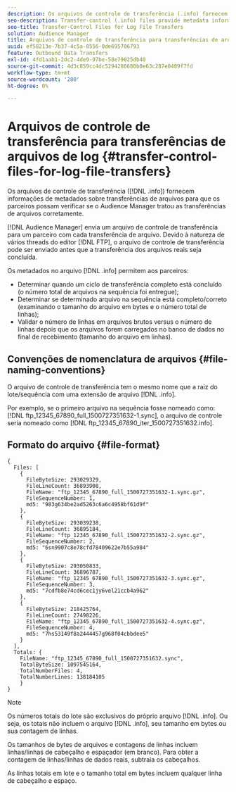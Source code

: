 ```yaml
---
description: Os arquivos de controle de transferência (.info) fornecem informações de metadados sobre transferências de arquivos para que os parceiros possam verificar se o Audience Manager manipulou as transferências de arquivos corretamente.
seo-description: Transfer-control (.info) files provide metadata information about file transfers so that partners can verify that Audience Manager handled file transfers correctly.
seo-title: Transfer-Control Files for Log File Transfers
solution: Audience Manager
title: Arquivos de controle de transferência para transferências de arquivos de log
uuid: ef58213e-7b37-4c5a-8556-0de695706793
feature: Outbound Data Transfers
exl-id: 4fd1aab1-2dc2-4de9-97be-58e79825db40
source-git-commit: 4d3c859cc4dc5294286680b0e63c287e0409f7fd
workflow-type: tm+mt
source-wordcount: '280'
ht-degree: 0%

---
```


# Arquivos de controle de transferência para transferências de arquivos de log {#transfer-control-files-for-log-file-transfers}

Os arquivos de controle de transferência ([!DNL .info]) fornecem informações de metadados sobre transferências de arquivos para que os parceiros possam verificar se o Audience Manager tratou as transferências de arquivos corretamente.

[!DNL Audience Manager] envia um arquivo de controle de transferência para um parceiro com cada transferência de arquivo. Devido à natureza de vários threads do editor [!DNL FTP], o arquivo de controle de transferência pode ser enviado antes que a transferência dos arquivos reais seja concluída.

Os metadados no arquivo [!DNL .info] permitem aos parceiros:

* Determinar quando um ciclo de transferência completo está concluído (o número total de arquivos na sequência foi entregue);
* Determinar se determinado arquivo na sequência está completo/correto (examinando o tamanho do arquivo em bytes e o número total de linhas);
* Validar o número de linhas em arquivos brutos versus o número de linhas depois que os arquivos forem carregados no banco de dados no final de recebimento (tamanho do arquivo em linhas).

## Convenções de nomenclatura de arquivos {#file-naming-conventions}

O arquivo de controle de transferência tem o mesmo nome que a raiz do lote/sequência com uma extensão de arquivo [!DNL .info].

Por exemplo, se o primeiro arquivo na sequência fosse nomeado como: [!DNL ftp_12345_67890_full_1500727351632-1.sync], o arquivo de controle seria nomeado como [!DNL ftp_12345_67890_iter_1500727351632.info].

## Formato do arquivo {#file-format}

```
{
  Files: [
    {
      FileByteSize: 293029329,
      FileLineCount: 36893908,
      FileName: "ftp_12345_67890_full_1500727351632-1.sync.gz",
      FileSequenceNumber: 1,
      md5: "983g634be2ad5263c6a6c4958bf61d9f"
    },
    {
      FileByteSize: 293039238,
      FileLineCount: 36895184,
      FileName: "ftp_12345_67890_full_1500727351632-2.sync.gz",
      FileSequenceNumber: 2,
      md5: "6sn9907c8e78cfd78409622e7b55a984"
    },
    {
      FileByteSize: 293050833,
      FileLineCount: 36896787,
      FileName: "ftp_12345_67890_full_1500727351632-3.sync.gz",
      FileSequenceNumber: 3,
      md5: "7cdfb8e74cd6cec1jy6vel21ccb4a962"
    },
    {
      FileByteSize: 218425764,
      FileLineCount: 27498226,
      FileName: "ftp_12345_67890_full_1500727351632-4.sync.gz",
      FileSequenceNumber: 4,
      md5: "7hs53149f8a2444457g968f04cbbdee5"
    }
  ],
  Totals: {
    FileName: "ftp_12345_67890_full_1500727351632.sync",
    TotalByteSize: 1097545164,
    TotalNumberFiles: 4,
    TotalNumberLines: 138184105
    }
}
```

>[!NOTE]
>
> Os números totais do lote são exclusivos do próprio arquivo [!DNL .info]. Ou seja, os totais não incluem o arquivo [!DNL .info], seu tamanho em bytes ou sua contagem de linhas.
>
> Os tamanhos de bytes de arquivos e contagens de linhas incluem linhas/linhas de cabeçalho e espaçador (em branco). Para obter a contagem de linhas/linhas de dados reais, subtraia os cabeçalhos.
>
> As linhas totais em lote e o tamanho total em bytes incluem qualquer linha de cabeçalho e espaço.
